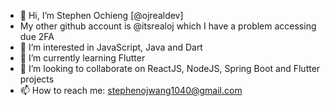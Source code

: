 - 👋 Hi, I’m Stephen Ochieng [@ojrealdev]
- My other github account is @itsrealoj which I have a problem accessing due 2FA
- 👀 I’m interested in JavaScript, Java and Dart
- 🌱 I’m currently learning Flutter
- 💞️ I’m looking to collaborate on ReactJS, NodeJS, Spring Boot and Flutter projects
- 📫 How to reach me: stephenojwang1040@gmail.com

<!---
ojrealdev/ojrealdev is a ✨ special ✨ repository because its `README.md` (this file) appears on your GitHub profile.
You can click the Preview link to take a look at your changes.
--->
